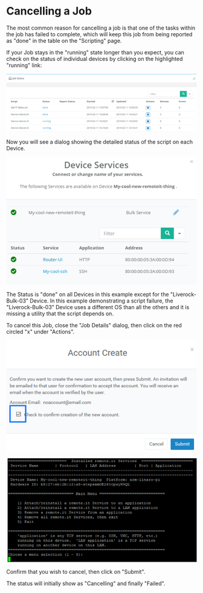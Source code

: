 # Cancelling a Job

The most common reason for cancelling a job is that one of the tasks within the job has failed to complete, which will keep this job from being reported as "done" in the table on the "Scripting" page.

If your Job stays in the "running" state longer than you expect, you can check on the status of individual devices by clicking on the highlighted "running" link:

![](../../.gitbook/assets/image%20%28181%29.png)

Now you will see a dialog showing the detailed status of the script on each Device.

![](../../.gitbook/assets/image%20%28122%29.png)

The Status is "done" on all Devices in this example except for the "Liverock-Bulk-03" Device.  In this example demonstrating a script failure, the "Liverock-Bulk-03" Device uses a different OS than all the others and it is missing a utility that the script depends on.

To cancel this Job, close the "Job Details" dialog, then click on the red circled "x" under "Actions".

![](../../.gitbook/assets/image%20%2825%29.png)

![](../../.gitbook/assets/image%20%28316%29.png)

Confirm that you wish to cancel, then click on "Submit".

The status will initially show as "Cancelling" and finally "Failed".

